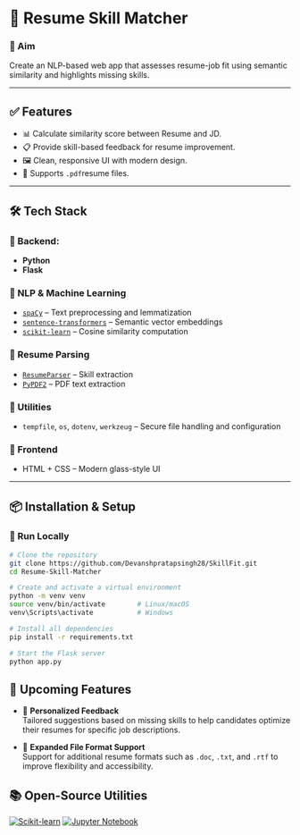 # 🧠 Resume Skill Matcher

### 🚀 Aim
Create an NLP-based web app that assesses resume-job fit using semantic similarity and highlights missing skills.



---

## ✅ Features

- 📊 Calculate similarity score between Resume and JD.  
- 📋 Provide skill-based feedback for resume improvement.  
- 🖼️ Clean, responsive UI with modern design.  
- 📄 Supports `.pdf`resume files.

---

## 🛠️ Tech Stack

### 🔹 Backend:
- **Python**
- **Flask**

### 🔹 NLP & Machine Learning
- [`spaCy`](https://spacy.io) – Text preprocessing and lemmatization  
- [`sentence-transformers`](https://www.sbert.net) – Semantic vector embeddings  
- [`scikit-learn`](https://scikit-learn.org) – Cosine similarity computation  

### 🔹 Resume Parsing
- [`ResumeParser`](https://pypi.org/project/ResumeParser/) – Skill extraction  
- [`PyPDF2`](https://pypi.org/project/PyPDF2/) – PDF text extraction  

### 🔹 Utilities
- `tempfile`, `os`, `dotenv`, `werkzeug` – Secure file handling and configuration  

### 🔹 Frontend
- HTML + CSS – Modern glass-style UI

---

## 📦 Installation & Setup

### 🔧 Run Locally

```bash
# Clone the repository
git clone https://github.com/Devanshpratapsingh28/SkillFit.git
cd Resume-Skill-Matcher

# Create and activate a virtual environment
python -m venv venv
source venv/bin/activate        # Linux/macOS
venv\Scripts\activate           # Windows

# Install all dependencies
pip install -r requirements.txt

# Start the Flask server
python app.py
```

## 🔮 Upcoming Features

- 🎯 **Personalized Feedback**  
  Tailored suggestions based on missing skills to help candidates optimize their resumes for specific job descriptions.

- 🧾 **Expanded File Format Support**  
  Support for additional resume formats such as `.doc`, `.txt`, and `.rtf` to improve flexibility and accessibility.



## 📚 Open-Source Utilities
[![Scikit-learn](https://img.shields.io/badge/-Scikit--learn-F7931E?logo=scikit-learn&logoColor=white)](https://scikit-learn.org/)
[![Jupyter Notebook](https://img.shields.io/badge/-Jupyter%20Notebook-F37626?logo=jupyter&logoColor=white)](https://jupyter.org/)




